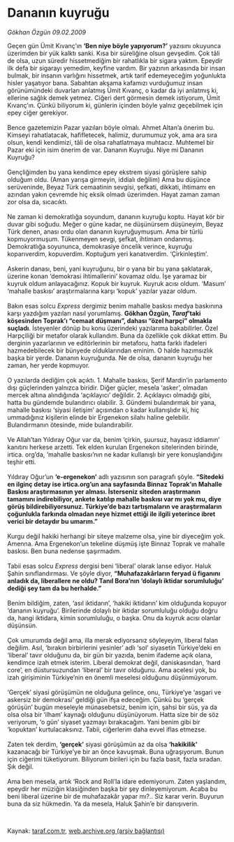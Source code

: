 # Dananın kuyruğu

*Gökhan Özgün 09.02.2009*

<div class="taraf_structure_2col_1zq">
<div class="margen_n">



 <p>Geçen gün Ümit Kıvanç’ın <b>‘Ben niye böyle yapıyorum?’</b> yazısını okuyunca üzerimden bir yük kalktı sanki. Kısa bir süreliğine olsun gevşedim. Çok tâli de olsa, uzun süredir hissetmediğim bir rahatlıkla bir sigara yaktım. Epeydir ilk defa bir sigarayı yemedim, keyfine vardım. Bir yazının arkasında bir insan bulmak, bir insanın varlığını hissetmek, artık tarif edemeyeceğim yoğunlukta hisler yaşatıyor bana. Sabahtan akşama kafamızı vurduğumuz insan görünümündeki duvarları anlatmış Ümit Kıvanç, o kadar da iyi anlatmış ki, ellerine sağlık demek yetmez. Ciğeri dert görmesin demek istiyorum, Ümit Kıvanç’ın. Çünkü biliyorum ki, günlerin içinden böyle yalnız geçebilmek için epey ciğer gerekiyor. <br/><br/>Bence gazetemizin Pazar yazıları böyle olmalı. Ahmet Altan’a önerim bu. Kimseyi rahatlatacak, hafifletecek, halimiz, durumumuz yok, ama ara sıra olsun, kendi kendimizi, tâli de olsa rahatlatmaya muhtacız. Muhtemel bir Pazar eki için isim önerim de var. Dananın Kuyruğu. Niye mi Dananın Kuyruğu? <br/><br/>Gençliğimden bu yana kendimce epey ekstrem siyasi görüşlere sahip olduğum oldu. (Aman yarışa girmeyin, iddialı değilim) Ama bu düşünce serüveninde, Beyaz Türk cemaatinin sevgisi, şefkati, dikkati, ihtimamı en azından yakın çevremde hiç eksik olmadı üzerimden. Hayat zaman zaman zor olsa da, sıcacıktı. <br/><br/>Ne zaman ki demokratlığa soyundum, dananın kuyruğu koptu. Hayat kör bir duvar gibi soğudu. Meğer o güne kadar, ne düşünürsem düşüneyim, Beyaz Türk denen, anası ordu olan dananın kuyruğuymuşum. Ama bir türlü kopmuyormuşum. Tükenmeyen sevgi, şefkat, ihtimam ondanmış. Demokratlığa soyununca, demokrasiye öncelik verince, kuyruğu koparıverdim, kopuverdim. Koptuğum yeri kanatıverdim. ‘Çirkinleştim’. <br/><br/>Askerin danası, beni, yani kuyruğunu, bir o yana bir bu yana şaklatarak, üzerine konan ‘demokrasi ihtimallerini’ kovamaz oldu. İşe yaramaz bir kuyruk oldum anlayacağınız. Kopuk bir kuyruk. Kuyruk acısı oldum. ‘Masum’ ‘mahalle baskısı’ araştırmalarına karşı ‘kopuk’ yazılar yazar oldum. <br/><br/>Bakın esas solcu <i>Express</i> dergimiz benim mahalle baskısı medya baskınına karşı yazdığım yazıları nasıl yorumlamış. <b>Gökhan Özgün, <i>Taraf</i>’taki köşesinden Toprak’ı “cemaat düşmanı”, dahası “özel harpçi” olmakla suçladı</b>. İsteyenler dönüp bu konu üzerindeki yazılarıma bakabilirler. Özel Harpçiliği bir metafor olarak kullandım. Buna da özellikle çok dikkat ettim. Bu derginin yazarlarının ve editörlerinin bir metaforu, hatta farklı ifadeleri hazmedebilecek bir bünyede olduklarından eminim. O halde hazımsızlık başka bir yerde. Dananın kuyruğunda. Ne de olsa, dananın kuyruğu her zaman, her yerde kopmuyor. <br/><br/>O yazılarda dediğim çok açıktı. 1. Mahalle baskısı, Şerif Mardin’in parlamento dışı güçlerinden yalnızca biridir. Diğer güçler, mesela ‘asker’, olmadan mercek altına alındığında ‘açıklayıcı’ değildir. 2. Açıklayıcı olmadığı gibi, hatta bu gündemde bulandırıcı olabilir. 3. Gündemi bulandırmak bir yana, mahalle baskısı ‘siyasi iletişim’ açısından o kadar kullanışlıdır ki, hiç ummadığınız kişilerin elinde bir Ergenekon silahı haline gelebilir. Bulandırmanın ötesinde, mide bulandırabilir. <br/><br/>Ve Allah’tan Yıldıray Oğur var da, benim ‘çirkin, şuursuz, hayasız iddiamın’ kanıtını herkese arzetti. Tek elden kurulan Ergenekon sitelerinden birinde, irtica. org’da, ‘mahalle baskısı’nın ne kadar kullanışlı bir yere konuşlandığını teşhir etti. <br/><br/>Yıldıray Oğur’un <b>‘e-ergenekon’</b> adlı yazısının son paragrafı şöyle. <b>“Sitedeki en ilginç detay ise irtica.org’un ana sayfasında Binnaz Toprak’ın Mahalle Baskısı araştırmasının yer alması. İsterseniz siteden araştırmanın tamamını indirebiliyor, ankete katılıp mahalle baskısı var mı yok mu, diye görüş bildirebiliyorsunuz. Türkiye’de bazı tartışmaların ve araştırmaların çoğunlukla farkında olmadan neye hizmet ettiği ile ilgili yeterince ibret verici bir detaydır bu umarım.”</b> <br/><br/>Kurgu değil hakiki herhangi bir siteye malzeme olsa, yine bir diyeceğim yok. Amenna. Ama Ergenekon’un tekeline düşmüş işte Binnaz Toprak ve mahalle baskısı. Ben buna nedense şaşırmadım. <br/><br/>Tabii esas solcu <i>Express</i> dergisi beni ‘liberal’ olarak lanse ediyor. Haluk Şahin sınıflandırması. Ve şöyle diyor, <b>“Muhafazakârların feryad ü figanını anladık da, liberallere ne oldu? Tanıl Bora’nın ‘dolaylı iktidar sorumluluğu’ dediği şey tam da bu herhalde.”</b> <br/><br/>Benim bildiğim, zaten, ‘asıl iktidarın’, ‘hakiki iktidarın’ kim olduğunda kopuyor ‘dananın kuyruğu’. Birilerinde dolaylı bir iktidar sorumluluğu olduğu doğru da, hangi iktidara, kimin sorumluluğu, o başka. Onu da kuyruk acısı olanlar düşünsün. <br/><br/>Çok umurumda değil ama, illa merak ediyorsanız söyleyeyim, liberal falan değilim. Asıl, ‘bırakın birbirlerini yesinler’ adlı ‘sol’ siyasetin Türkiye’deki en ‘liberal’ tavır olduğunu da, bir gün bir yazıda, benim ifademe açık olana, kendimce izah etmek isterim. Liberal demokrat değil, daniskasından, ‘hard core’, en düstursuzundan ‘liberal’ bir tavır olduğunu. Ama acelesi yok, bu izah girişiminin Türkiye’nin en önemli meselesi olduğunu düşünmüyorum. <br/><br/>‘Gerçek’ siyasi görüşümün ne olduğuna gelince, onu, Türkiye’ye ‘asgari ve askersiz bir demokrasi’ geldiği gün ifşa edeceğim. Çünkü bu ‘gerçek görüşün’ bugün meseleyle münasebetsiz, benim için, şahsi bir süs, ya da olsa olsa bir ‘ilham’ kaynağı olduğunu düşünüyorum. Hatta size bir de söz veriyorum, ‘o gün’ siyaset yazmayı bırakacağım. Yani benim gibi bir ‘kopuktan’ kurtulacaksınız. Tabii, ciğerlerim daha evvel iflas etmezse. <br/><br/>Zaten tek derdim, <b>‘gerçek’</b> siyasi görüşümün az da olsa <b>‘hakikilik’</b> kazanacağı bir Türkiye’ye bir an önce kavuşmak. Buna uğraşıyorum. Bunun için ciğerimi tüketiyorum. Biliyorum birileri için bu fazla basit, fazla sıradan. Şık değil. <br/><br/>Ama ben mesela, artık ‘Rock and Roll’la idare edemiyorum. Zaten yaşlandım, epeydir her müziğin klasiğinden başka bir şey dinleyemiyorum. Acaba bu beni liberal üzerine bir de muhafazakâr yapar mı?.. Siz karar verin. Buyurun buna da siz hükmedin. Ya da mesela, Haluk Şahin’e bir danışıverin.</p>

<br/>


<div id="taraf_not">
</div>

</div>


</div>

Kaynak: [taraf.com.tr](http://www.taraf.com.tr:80/makale/3943.htm), [web.archive.org (arşiv bağlantısı)](http://web.archive.org/web/20090429181655/http://www.taraf.com.tr:80/makale/3943.htm)
